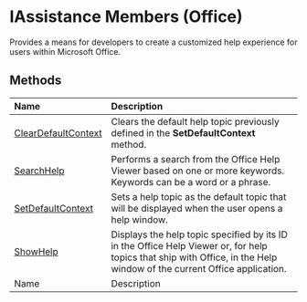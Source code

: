 
# IAssistance Members (Office)
Provides a means for developers to create a customized help experience for users within Microsoft Office.

## Methods



|**Name**|**Description**|
|:-----|:-----|
| [ClearDefaultContext](ebdc0b7e-f459-6d4d-af45-0e5625b2448e.md)|Clears the default help topic previously defined in the  **SetDefaultContext** method.|
| [SearchHelp](807128e9-5125-1650-d53f-cbd50d3e318a.md)|Performs a search from the Office Help Viewer based on one or more keywords. Keywords can be a word or a phrase.|
| [SetDefaultContext](3eea8f7a-12a3-aca4-f963-28c5c4e63c96.md)|Sets a help topic as the default topic that will be displayed when the user opens a help window.|
| [ShowHelp](18b46084-114b-69a7-f108-07e4a455e024.md)|Displays the help topic specified by its ID in the Office Help Viewer or, for help topics that ship with Office, in the Help window of the current Office application.|
|Name|Description|
